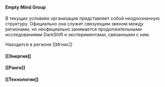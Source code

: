#### Empty Mind Group
В текущих условиях организация представляет собой неоднозначную структуру. Официально она служит связующим звеном между регионами, но неофициально занимается продолжительными исследованиями  DarkShift и экспериментами, связанными с ним.

Находится в регионе [[Игнис]]
#### [[Энергия]]

#### [[Ранги]]

#### [[Технологии]]